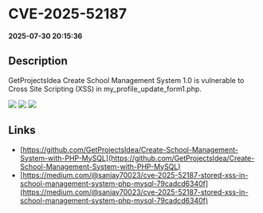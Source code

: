 # CVE-2025-52187

**2025-07-30 20:15:36**

## Description
GetProjectsIdea Create School Management System 1.0 is vulnerable to Cross Site Scripting (XSS) in my_profile_update_form1.php.

![](https://img.shields.io/static/v1?label=Score&message=8.2&color=red)
![](https://img.shields.io/static/v1?label=Severity&message=HIGH&color=red)
![](https://img.shields.io/static/v1?label=CWE&message=XSS&color=green)

## Links
- [https://github.com/GetProjectsIdea/Create-School-Management-System-with-PHP-MySQL](https://github.com/GetProjectsIdea/Create-School-Management-System-with-PHP-MySQL)
- [https://medium.com/@sanjay70023/cve-2025-52187-stored-xss-in-school-management-system-php-mysql-79cadcd6340f](https://medium.com/@sanjay70023/cve-2025-52187-stored-xss-in-school-management-system-php-mysql-79cadcd6340f)
